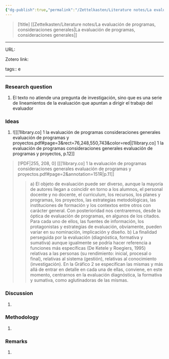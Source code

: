 ```yaml
---
{"dg-publish":true,"permalink":"/Zettelkasten/Literature notes/La evaluación de programas, consideraciones generales/","tags":["evaluación","TDR","investigación"],"noteIcon":"","created":"2025-06-02T17:30:53.342-04:00"}
---
```




>[!title]
 [[Zettelkasten/Literature notes/La evaluación de programas, consideraciones generales\|La evaluación de programas, consideraciones generales]] 



------------------------------------

URL:

Zotero link:  []()

tags:: e

------------------------------------

### Research question
1. El texto no atiende una pregunta de investigación, sino que es una serie de lineamientos de la evaluación que apuntan a dirigir el trabajo del evaluador

### Ideas
1. ![[[1library.co] 1 la evaluación de programas consideraciones generales evaluación de programas y proyectos.pdf#page=3&rect=76,248,550,743&color=red|[1library.co] 1 la evaluación de programas consideraciones generales evaluación de programas y proyectos, p.12]]

> [!PDF|255, 208, 0] [[[1library.co] 1 la evaluación de programas consideraciones generales evaluación de programas y proyectos.pdf#page=2&annotation=151R|p.11]]
> > a) El  objeto de evaluación  puede ser diverso, aunque la mayoría de autores llegan a coincidir en torno a los alumnos, el personal docente y no docente, el curriculum,  los  recursos,  los  planes  y  programas,  los  proyectos,  las estrategias  metodológicas,  las  instituciones  de  formación  y los contextos entre otros con carácter general. Con posterioridad nos centraremos, desde la óptica de evaluación de programas, en algunos de los citados. Para cada uno de  ellos,  las  fuentes  de  información,  los  protagonistas  y  estrategias  de evaluación,  obviamente,  pueden  variar  en  su  nominación,  implicación  y diseño.
> > b) La finalidad perseguida por la evaluación (diagnóstica, formativa y sumativa) aunque igualmente se podría hacer referencia a funciones más específicas (De Ketele y Roegiers, 1995) relativas a las personas (su rendimiento: inicial, procesal o final), relativas al sistema (gestión), relativas al conocimiento (investigación). En la Gráfico 2 se especifican las mismas y más allá de entrar en detalle en cada una de ellas, conviene, en este momento, centrarnos en la evaluación diagnóstica, la formativa y sumativa, como aglutinadoras de las mismas.


### Discussion
1. 

### Methodology
1. 

### Remarks
1. 
